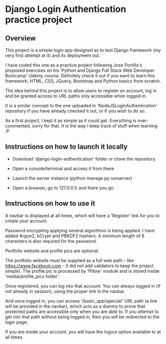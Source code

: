 Django Login Authentication practice project
========================================

Overview
----------------------------------------

This project is a simple login app designed as to test Django framework (my very first attempt at it) and its deployment out.

I have coded this one as a practice project following Jose Portilla's proposed exercises on his 'Python and Django Full Stack Web Developer Bootcamp' Udemy course. Definitely check it out if you want to learn this framework, HTML, CSS, JQuery, Bootstrap and Python basics from scratch.

The idea behind this project is to allow users to register an account, log in and be granted access to URL paths only accessible when logged in.

It is a similar concept to the one uploaded in 'NodeJSLoginAuthentication' repository if you have already checked it out, or if you wish to do so.

As a first project, I kept it as simple as it could get. Everything is over-commented, sorry for that. It is the way I keep track of stuff when learning :P

Instructions on how to launch it locally
------------------------------------------

- Download 'django-login-authentication' folder or clone the repository. 

- Open a console/terminal and access it from there.

- Launch the server instance (python manage.py runserver)

- Open a browser, go to 127.0.0.1/ and there you go.

Instructions on how to use it
------------------------------------------

A navbar is displayed at all times, which will have a 'Register' link for you to create your account.

Password encrypting applying several algorithms is being applied. I have added Argon2, bCrypt and PBKDF2 hashers. A minimum length of 8 characters is also required for the password.

Portfolio website and profile pics are optional.

The portfolio website must be supplied as a full web path - like https://www.facebook.com - (I did not add validators to keep the project simple). The profile pic is processed by 'Pillow' module and is stored inside 'media/profile_pics folder'.

Once registered, you can log into that account. You can always logged in (if not already in session), using the proper link in the navbar.

And once logged in, you can access '/basic_app/special/' URL path (a link will be provided in the navbar), which acts as a dummy to prove that protected paths are accessible only when you are able to. If you attempt to get into that path without being logged in, then you will be redirected to the login page.

If you are inside your account, you will have the logout option available to at all times.
